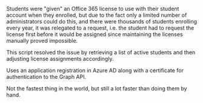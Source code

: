 Students were "given" an Office 365 license to use with their student account when they enrolled, but due to the fact only a limited number of administrators could do this, and there were thousands of students enrolling every year, it was relegated to a request, i.e. the student had to request the license first before it would be assigned since maintaining the licenses manually proved impossible.

This script resolved the issue by retrieving a list of active students and then adjusting license assignments accordingly.

Uses an application registration in Azure AD along with a certificate for authentication to the Graph API.

Not the fastest thing in the world, but still a lot faster than doing them by hand.
